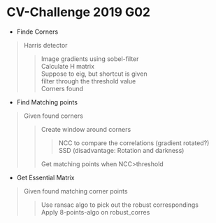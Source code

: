 # CV-Challenge 2019 G02

- Finde Corners

>Harris detector
> > Image gradients using sobel-filter  
> > Calculate H matrix  
> > Suppose to eig, but shortcut is given  
> > filter through the threshold value  
> > Corners found  

- Find Matching points  

> Given found corners  
> > Create window around corners  
> >> NCC to compare the correlations (gradient rotated?)  
> >> SSD (disadvantage: Rotation and darkness)  
> >  
> > Get matching points when NCC>threshold  

- Get Essential Matrix
> Given found matching corner points
> > Use ransac algo to pick out the robust correspondings  
> > Apply 8-points-algo on robust_corres
